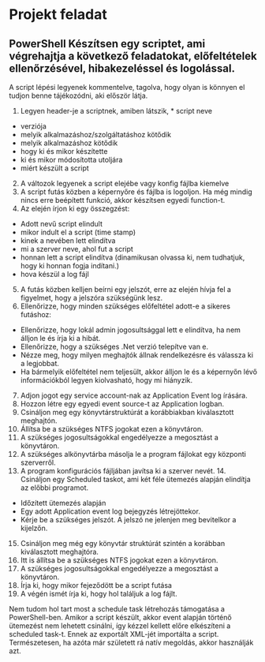# Projekt feladat
## PowerShell Készítsen egy scriptet, ami végrehajtja a következő feladatokat, előfeltételek ellenőrzésével, hibakezeléssel és logolással.

A script lépési legyenek kommentelve, tagolva, hogy olyan is könnyen el tudjon benne tájékozódni, aki először látja.

1. Legyen header-je a scriptnek, amiben látszik, * script neve

* verziója
* melyik alkalmazáshoz/szolgáltatáshoz kötődik
* melyik alkalmazáshoz kötődik
* hogy ki és mikor készítette
* ki és mikor módosította utoljára
* miért készült a script
2. A változok legyenek a script elejébe vagy konfig fájlba kiemelve
3. A script futás közben a képernyőre és fájlba is logoljon. Ha még mindig nincs erre beépített funkció, akkor készítsen egyedi function-t.
4. Az elején írjon ki egy összegzést:
* Adott nevű script elindult
* mikor indult el a script (time stamp)
* kinek a nevében lett elindítva
* mi a szerver neve, ahol fut a script
* honnan lett a script elindítva (dinamikusan olvassa ki, nem tudhatjuk, hogy ki honnan fogja indítani.)
* hova készül a log fájl
5. A futás közben kelljen beírni egy jelszót, erre az elején hívja fel a figyelmet, hogy a jelszóra szükségünk lesz.
6. Ellenőrizze, hogy minden szükséges előfeltétel adott-e a sikeres futáshoz:
* Ellenőrizze, hogy lokál admin jogosultsággal lett e elindítva, ha nem álljon le és írja ki a hibát.
* Ellenőrizze, hogy a szükséges .Net verzió telepítve van e.
* Nézze meg, hogy milyen meghajtók állnak rendelkezésre és válassza ki a legjobbat.
* Ha bármelyik előfeltétel nem teljesült, akkor álljon le és a képernyőn lévő információkból legyen kiolvasható, hogy mi hiányzik.
7. Adjon jogot egy service account-nak az Application Event log írására.
8. Hozzon létre egy egyedi event source-t az Application logban.
9. Csináljon meg egy könyvtárstruktúrát a korábbiakban kiválasztott meghajtón.
10. Állítsa be a szükséges NTFS jogokat ezen a könyvtáron.
11. A szükséges jogosultságokkal engedélyezze a megosztást a könyvtáron.
12. A szükséges alkönyvtárba másolja le a program fájlokat egy központi szerverről.
13. A program konfigurációs fájljában javítsa ki a szerver nevét. 14. Csináljon egy Scheduled taskot, ami két féle ütemezés alapján elindítja az előbbi programot.
* Időzített ütemezés alapján
* Egy adott Application event log bejegyzés létrejöttekor.
* Kérje be a szükséges jelszót. A jelszó ne jelenjen meg bevitelkor a kijelzőn.
15. Csináljon meg még egy könyvtár struktúrát szintén a korábban kiválasztott meghajtóra.
16. Itt is állítsa be a szükséges NTFS jogokat ezen a könyvtáron.
17. A szükséges jogosultságokkal engedélyezze a megosztást a könyvtáron.
18. Írja ki, hogy mikor fejeződött be a script futása
19. A végén ismét írja ki, hogy hol találjuk a log fájlt.

Nem tudom hol tart most a schedule task létrehozás támogatása a PowerShell-ben.
Amikor a script készült, akkor event alapján történő ütemezést nem lehetett csinálni, így kézzel kellett előre elkészíteni a scheduled task-t.
Ennek az exportált XML-jét importálta a script. Természetesen, ha azóta már született rá natív megoldás, akkor használják azt.